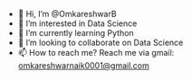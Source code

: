 - 👋 Hi, I’m @OmkareshwarB
- 👀 I’m interested in Data Science
- 🌱 I’m currently learning Python
- 💞️ I’m looking to collaborate on Data Science
- 📫 How to reach me? Reach me via gmail: omkareshwarnaik0001@gmail.com 

<!---
OmkareshwarB/OmkareshwarB is a ✨ special ✨ repository because its `README.md` (this file) appears on your GitHub profile.
You can click the Preview link to take a look at your changes.
--->
